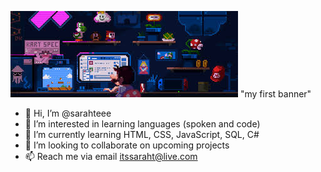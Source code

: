 ![banner](images.jpg) "my first banner"
- 👋 Hi, I’m @sarahteee
- 👀 I’m interested in learning languages (spoken and code)
- 🌱 I’m currently learning HTML, CSS, JavaScript, SQL, C#
- 💞️ I’m looking to collaborate on upcoming projects
- 📫 Reach me via email itssaraht@live.com

<!---
sarahteee/sarahteee is a ✨ special ✨ repository because its `README.md` (this file) appears on your GitHub profile.
You can click the Preview link to take a look at your changes.
--->
